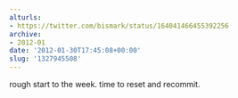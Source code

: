```yaml
---
alturls:
- https://twitter.com/bismark/status/164041466455392256
archive:
- 2012-01
date: '2012-01-30T17:45:08+00:00'
slug: '1327945508'
---
```


rough start to the week. time to reset and recommit.

